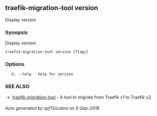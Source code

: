 ## traefik-migration-tool version

Display version

### Synopsis

Display version

```
traefik-migration-tool version [flags]
```

### Options

```
  -h, --help   help for version
```

### SEE ALSO

* [traefik-migration-tool](traefik-migration-tool.md)	 - A tool to migrate from Traefik v1 to Traefik v2.

###### Auto generated by spf13/cobra on 5-Sep-2019
